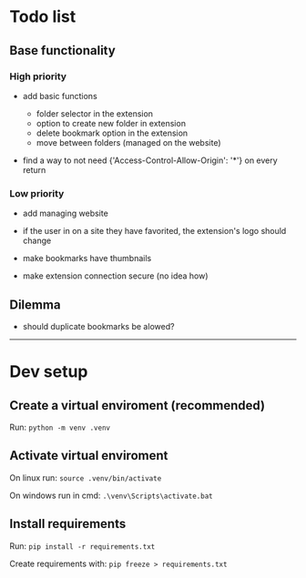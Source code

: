 # Todo list

## Base functionality

### High priority

- add basic functions
    - folder selector in the extension
    - option to create new folder in extension
    - delete bookmark option in the extension
    - move between folders (managed on the website)

- find a way to not need {'Access-Control-Allow-Origin': '*'} on every return



### Low priority

- add managing website

- if the user in on a site they have favorited, the extension's logo should change

- make bookmarks have thumbnails

- make extension connection secure (no idea how)


## Dilemma

- should duplicate bookmarks be alowed?




---

# Dev setup

## Create a virtual enviroment (recommended)

Run: `python -m venv .venv`


## Activate virtual enviroment

On linux run: `source .venv/bin/activate`

On windows run in cmd: `.\venv\Scripts\activate.bat`


## Install requirements

Run: `pip install -r requirements.txt`




Create requirements with:
`pip freeze > requirements.txt`
